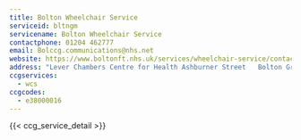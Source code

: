 ```yaml
---
title: Bolton Wheelchair Service
serviceid: bltngm
servicename: Bolton Wheelchair Service
contactphone: 01204 462777
email: Bolccg.communications@nhs.net
website: https://www.boltonft.nhs.uk/services/wheelchair-service/contact-details/
address: "Lever Chambers Centre for Health Ashburner Street   Bolton Greater Manchester BL1 1SQ"
ccgservices:
  - wcs
ccgcodes:
  - e38000016
---
```


{{< ccg_service_detail >}}
